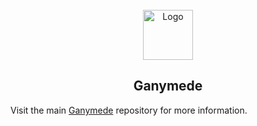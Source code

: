 <br />
<div align="center">
  <a>
    <img src="https://raw.githubusercontent.com/Zibbp/ganymede/master/.github/ganymede-logo.png" alt="Logo" width="80" height="80">
  </a>

  <h2 align="center">Ganymede</h2>

</div>



Visit the main [Ganymede](https://github.com/Zibbp/ganymede) repository for more information.
